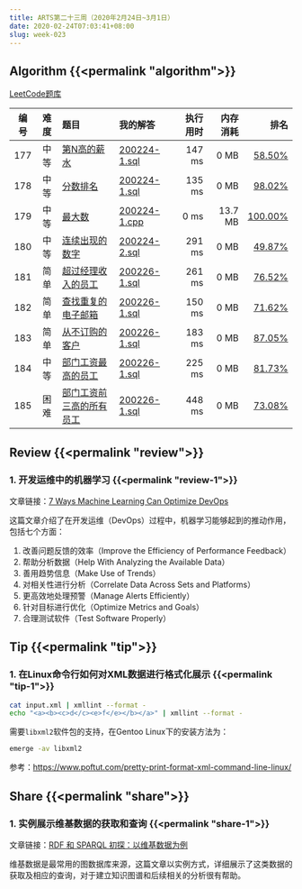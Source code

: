 ```yaml
---
title: ARTS第二十三周（2020年2月24日~3月1日）
date: 2020-02-24T07:03:41+08:00
slug: week-023
---
```


## Algorithm {{<permalink "algorithm">}}

[LeetCode题库](https://leetcode-cn.com/problemset/all/)

| 编号 | 难度 | 题目 | 我的解答 | 执行用时 | 内存消耗 | 排名 |
|:----:|:----:|:-----|:---------|---------:|---------:|-----:|
| 177 | 中等 | [第N高的薪水](https://leetcode-cn.com/problems/nth-highest-salary/) | [200224-1.sql](https://github.com/yanlinlin82/leetcode/blob/master/00177_nth-highest-salary/200224-1.sql) | 147 ms | 0 MB | [58.50%](https://leetcode-cn.com/submissions/detail/49077380/) |
| 178 | 中等 | [分数排名](https://leetcode-cn.com/problems/rank-scores/) | [200224-1.sql](https://github.com/yanlinlin82/leetcode/blob/master/00178_rank-scores/200224-1.sql) | 135 ms | 0 MB | [98.02%](https://leetcode-cn.com/submissions/detail/49077510/) |
| 179 | 中等 | [最大数](https://leetcode-cn.com/problems/largest-number/) | [200224-1.cpp](https://github.com/yanlinlin82/leetcode/blob/master/00179_largest-number/200224-1.cpp) | 0 ms | 13.7 MB | [100.00%](https://leetcode-cn.com/submissions/detail/49077911/) |
| 180 | 中等 | [连续出现的数字](https://leetcode-cn.com/problems/consecutive-numbers/) | [200224-2.sql](https://github.com/yanlinlin82/leetcode/blob/master/00180_consecutive-numbers/200224-2.sql) | 291 ms | 0 MB | [49.87%](https://leetcode-cn.com/submissions/detail/49078278/) |
| 181 | 简单 | [超过经理收入的员工](https://leetcode-cn.com/problems/employees-earning-more-than-their-managers/) | [200226-1.sql](https://github.com/yanlinlin82/leetcode/blob/master/00181_employees-earning-more-than-their-managers/200226-1.sql) | 261 ms | 0 MB | [76.52%](https://leetcode-cn.com/submissions/detail/49483165/) |
| 182 | 简单 | [查找重复的电子邮箱](https://leetcode-cn.com/problems/duplicate-emails/) | [200226-1.sql](https://github.com/yanlinlin82/leetcode/blob/master/00182_duplicate-emails/200226-1.sql) | 150 ms | 0 MB | [71.62%](https://leetcode-cn.com/submissions/detail/49483215/) |
| 183 |  简单 | [从不订购的客户](https://leetcode-cn.com/problems/customers-who-never-order/) | [200226-1.sql](https://github.com/yanlinlin82/leetcode/blob/master/00183_customers-who-never-order/200226-1.sql) | 183 ms | 0 MB | [87.05%](https://leetcode-cn.com/submissions/detail/49483246/) |
| 184 | 中等 | [部门工资最高的员工](https://leetcode-cn.com/problems/department-highest-salary/) | [200226-1.sql](https://github.com/yanlinlin82/leetcode/blob/master/00184_department-highest-salary/200226-1.sql) | 225 ms | 0 MB | [81.73%](https://leetcode-cn.com/submissions/detail/49483380/) |
| 185 | 困难 | [部门工资前三高的所有员工](https://leetcode-cn.com/problems/department-top-three-salaries/) | [200226-1.sql](https://github.com/yanlinlin82/leetcode/blob/master/00185_department-top-three-salaries/200226-1.sql) | 448 ms | 0 MB | [73.08%](https://leetcode-cn.com/submissions/detail/49498719/) |

## Review {{<permalink "review">}}

### 1. 开发运维中的机器学习 {{<permalink "review-1">}}

文章链接：[7 Ways Machine Learning Can Optimize DevOps](https://www.codeproject.com/Articles/5260103/7-Ways-Machine-Learning-Can-Optimize-DevOps)

这篇文章介绍了在开发运维（DevOps）过程中，机器学习能够起到的推动作用，包括七个方面：

1. 改善问题反馈的效率（Improve the Efficiency of Performance Feedback）
2. 帮助分析数据（Help With Analyzing the Available Data）
3. 善用趋势信息（Make Use of Trends）
4. 对相关性进行分析（Correlate Data Across Sets and Platforms）
5. 更高效地处理预警（Manage Alerts Efficiently）
6. 针对目标进行优化（Optimize Metrics and Goals）
7. 合理测试软件（Test Software Properly）

## Tip {{<permalink "tip">}}

### 1. 在Linux命令行如何对XML数据进行格式化展示 {{<permalink "tip-1">}}

```sh
cat input.xml | xmllint --format -
echo "<a><b><c>d</c><e>f</e></b></a>" | xmllint --format -
```

需要`libxml2`软件包的支持，在Gentoo Linux下的安装方法为：

```sh
emerge -av libxml2
```

参考：<https://www.poftut.com/pretty-print-format-xml-command-line-linux/>

## Share {{<permalink "share">}}

### 1. 实例展示维基数据的获取和查询 {{<permalink "share-1">}}

文章链接：[RDF 和 SPARQL 初探：以维基数据为例](http://www.ruanyifeng.com/blog/2020/02/sparql.html)

维基数据是最常用的图数据库来源，这篇文章以实例方式，详细展示了这类数据的获取及相应的查询，对于建立知识图谱和后续相关的分析很有帮助。
